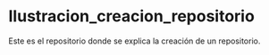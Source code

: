 # Ilustracion_creacion_repositorio
Este es el repositorio donde se explica la creación de un repositorio.
